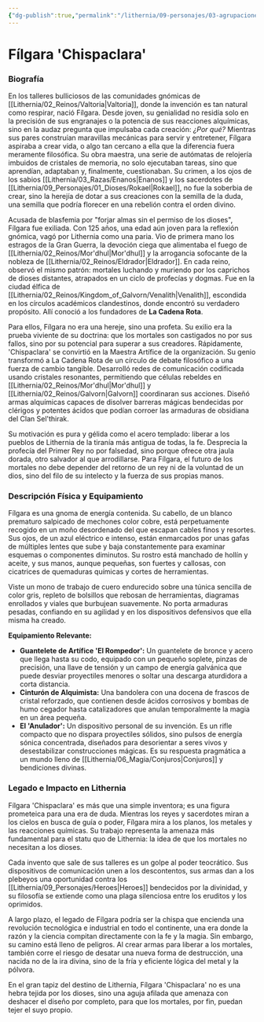 ```yaml
---
{"dg-publish":true,"permalink":"/lithernia/09-personajes/03-agrupaciones/la-cadena-rota/filgara-chispaclara/","tags":["lithernia","personajes","Facción","Artífice","Gnomo","La Cadena Rota"]}
---
```


# Fílgara 'Chispaclara'

### Biografía

En los talleres bulliciosos de las comunidades gnómicas de [[Lithernia/02_Reinos/Valtoria\|Valtoria]], donde la invención es tan natural como respirar, nació Fílgara. Desde joven, su genialidad no residía solo en la precisión de sus engranajes o la potencia de sus reacciones alquímicas, sino en la audaz pregunta que impulsaba cada creación: *¿Por qué?* Mientras sus pares construían maravillas mecánicas para servir y entretener, Fílgara aspiraba a crear vida, o algo tan cercano a ella que la diferencia fuera meramente filosófica. Su obra maestra, una serie de autómatas de relojería imbuidos de cristales de memoria, no solo ejecutaban tareas, sino que aprendían, adaptaban y, finalmente, cuestionaban. Su crimen, a los ojos de los sabios [[Lithernia/03_Razas/Enanos\|Enanos]] y los sacerdotes de [[Lithernia/09_Personajes/01_Dioses/Rokael\|Rokael]], no fue la soberbia de crear, sino la herejía de dotar a sus creaciones con la semilla de la duda, una semilla que podría florecer en una rebelión contra el orden divino.

Acusada de blasfemia por "forjar almas sin el permiso de los dioses", Fílgara fue exiliada. Con 125 años, una edad aún joven para la reflexión gnómica, vagó por Lithernia como una paria. Vio de primera mano los estragos de la Gran Guerra, la devoción ciega que alimentaba el fuego de [[Lithernia/02_Reinos/Mor'dhul\|Mor'dhul]] y la arrogancia sofocante de la nobleza de [[Lithernia/02_Reinos/Eldrador\|Eldrador]]. En cada reino, observó el mismo patrón: mortales luchando y muriendo por los caprichos de dioses distantes, atrapados en un ciclo de profecías y dogmas. Fue en la ciudad élfica de [[Lithernia/02_Reinos/Kingdom_of_Galvorn/Venalith\|Venalith]], escondida en los círculos académicos clandestinos, donde encontró su verdadero propósito. Allí conoció a los fundadores de **La Cadena Rota**.

Para ellos, Fílgara no era una hereje, sino una profeta. Su exilio era la prueba viviente de su doctrina: que los mortales son castigados no por sus fallos, sino por su potencial para superar a sus creadores. Rápidamente, 'Chispaclara' se convirtió en la Maestra Artífice de la organización. Su genio transformó a La Cadena Rota de un círculo de debate filosófico a una fuerza de cambio tangible. Desarrolló redes de comunicación codificada usando cristales resonantes, permitiendo que células rebeldes en [[Lithernia/02_Reinos/Mor'dhul\|Mor'dhul]] y [[Lithernia/02_Reinos/Galvorn\|Galvorn]] coordinaran sus acciones. Diseñó armas alquímicas capaces de disolver barreras mágicas bendecidas por clérigos y potentes ácidos que podían corroer las armaduras de obsidiana del Clan Sel'thirak.

Su motivación es pura y gélida como el acero templado: liberar a los pueblos de Lithernia de la tiranía más antigua de todas, la fe. Desprecia la profecía del Primer Rey no por falsedad, sino porque ofrece otra jaula dorada, otro salvador al que arrodillarse. Para Fílgara, el futuro de los mortales no debe depender del retorno de un rey ni de la voluntad de un dios, sino del filo de su intelecto y la fuerza de sus propias manos.

### Descripción Física y Equipamiento

Fílgara es una gnoma de energía contenida. Su cabello, de un blanco prematuro salpicado de mechones color cobre, está perpetuamente recogido en un moño desordenado del que escapan cables finos y resortes. Sus ojos, de un azul eléctrico e intenso, están enmarcados por unas gafas de múltiples lentes que sube y baja constantemente para examinar esquemas o componentes diminutos. Su rostro está manchado de hollín y aceite, y sus manos, aunque pequeñas, son fuertes y callosas, con cicatrices de quemaduras químicas y cortes de herramientas.

Viste un mono de trabajo de cuero endurecido sobre una túnica sencilla de color gris, repleto de bolsillos que rebosan de herramientas, diagramas enrollados y viales que burbujean suavemente. No porta armaduras pesadas, confiando en su agilidad y en los dispositivos defensivos que ella misma ha creado.

**Equipamiento Relevante:**
*   **Guantelete de Artífice 'El Rompedor':** Un guantelete de bronce y acero que llega hasta su codo, equipado con un pequeño soplete, pinzas de precisión, una llave de tensión y un campo de energía galvánica que puede desviar proyectiles menores o soltar una descarga aturdidora a corta distancia.
*   **Cinturón de Alquimista:** Una bandolera con una docena de frascos de cristal reforzado, que contienen desde ácidos corrosivos y bombas de humo cegador hasta catalizadores que anulan temporalmente la magia en un área pequeña.
*   **El 'Anulador':** Un dispositivo personal de su invención. Es un rifle compacto que no dispara proyectiles sólidos, sino pulsos de energía sónica concentrada, diseñados para desorientar a seres vivos y desestabilizar construcciones mágicas. Es su respuesta pragmática a un mundo lleno de [[Lithernia/06_Magia/Conjuros\|Conjuros]] y bendiciones divinas.

### Legado e Impacto en Lithernia

Fílgara 'Chispaclara' es más que una simple inventora; es una figura prometeica para una era de duda. Mientras los reyes y sacerdotes miran a los cielos en busca de guía o poder, Fílgara mira a los planos, los metales y las reacciones químicas. Su trabajo representa la amenaza más fundamental para el statu quo de Lithernia: la idea de que los mortales no necesitan a los dioses.

Cada invento que sale de sus talleres es un golpe al poder teocrático. Sus dispositivos de comunicación unen a los descontentos, sus armas dan a los plebeyos una oportunidad contra los [[Lithernia/09_Personajes/Heroes\|Heroes]] bendecidos por la divinidad, y su filosofía se extiende como una plaga silenciosa entre los eruditos y los oprimidos.

A largo plazo, el legado de Fílgara podría ser la chispa que encienda una revolución tecnológica e industrial en todo el continente, una era donde la razón y la ciencia compitan directamente con la fe y la magia. Sin embargo, su camino está lleno de peligros. Al crear armas para liberar a los mortales, también corre el riesgo de desatar una nueva forma de destrucción, una nacida no de la ira divina, sino de la fría y eficiente lógica del metal y la pólvora.

En el gran tapiz del destino de Lithernia, Fílgara 'Chispaclara' no es una hebra tejida por los dioses, sino una aguja afilada que amenaza con deshacer el diseño por completo, para que los mortales, por fin, puedan tejer el suyo propio.
